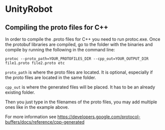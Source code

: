 # UnityRobot
## Compiling the proto files for C++
In order to compile the .proto files for C++ you need to run protoc.exe. Once the protobuf libraries are compiled, go to the folder with the binaries and compile by running the following in the command line:

`protoc --proto_path=YOUR_PROTOFILES_DIR --cpp_out=YOUR_OUTPUT_DIR file1.proto file2.proto etc`

`proto_path` is where the proto files are located. It is optional, especially if the proto files are located in the same folder.

`cpp_out` is where the generated files will be placed. It has to be an already existing folder.

Then you just type in the filenames of the proto files, you may add multiple ones like in the example above.

For more information see https://developers.google.com/protocol-buffers/docs/reference/cpp-generated
